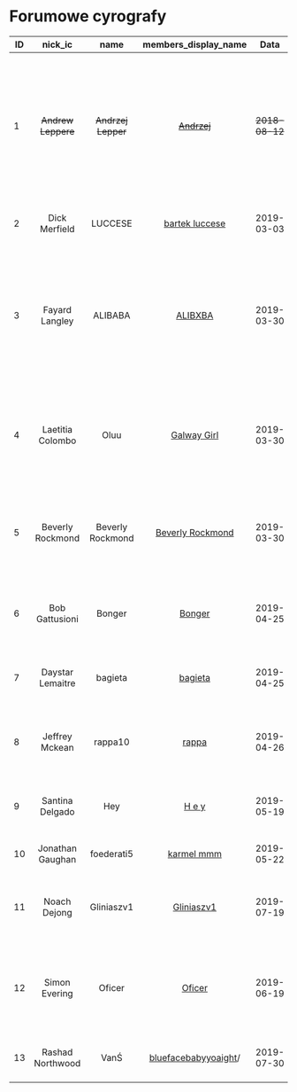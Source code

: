 # Forumowe cyrografy

| ID | nick_ic | name | members_display_name | Data | Poręczyciel | Poręczenie | Obowiązki |
|----|:-------:|:----:|:--------------------:|:----:|:-----------:|:----------:|:----------|
| 1 | ~~Andrew Leppere~~ | ~~Andrzej Lepper~~ | ~~[Andrzej](https://mrucznik-rp.pl/user/287-andrzej/)~~ | ~~2018-08-12~~ | ~~Mia Montoya ([mija](https://mrucznik-rp.pl/user/2750-mija/))~~ | ~~[IMG](https://i.imgur.com/X31UjHq.png) - [PW](https://mrucznik-rp.pl/index.php?app=members&module=messaging&section=view&do=showConversation&topicID=157486)~~ | ~~prowadzenie stacji radiowej, tworzenie zestawień przebojów, kontynuacja gazety "Śledź", tworzenie artykułów politycznych, okazjonalne tworzenie filmików~~ |
| 2 | Dick Merfield | LUCCESE | [bartek luccese](https://mrucznik-rp.pl/user/347-bartek-luccese/) | 2019-03-03 | ZATRUTY ([ZATRUTY](https://mrucznik-rp.pl/user/15589-zatruty/)) | [IMG](https://i.imgur.com/3D0VBYM.png) - [PW](https://mrucznik-rp.pl/index.php?app=members&module=messaging&section=view&do=showConversation&topicID=173878&st=0#msg901420) | kreowanie rozgrywki oraz tworzenie organizacji |
| 3 | Fayard Langley | ALIBABA | [ALIBXBA](https://mrucznik-rp.pl/user/234-alibxba/) | 2019-03-30 | JJean ([JJean](https://mrucznik-rp.pl/user/911-jjean/)) | [IMG](https://imgur.com/a/KIj9hou) - [PW](https://mrucznik-rp.pl/index.php?app=members&module=messaging&section=view&do=showConversation&topicID=175779&st=0#msg910238) | tworzenie rozgrywki organizacjom przestępczym oraz porządkowym, dokumentowanie swojej działaności w postaci zdjęć z rozgrywki w tematach do tego przeznaczonych |
| 4 | Laetitia Colombo | Oluu | [Galway Girl](https://mrucznik-rp.pl/user/10380-galway-girl/) | 2019-03-30 | MAciej123 ([mckk](https://mrucznik-rp.pl/user/1726-mckk/)) | [IMG](https://imgur.com/a/I4fy36T) - [PW](https://mrucznik-rp.pl/index.php?app=members&module=messaging&section=view&do=showConversation&topicID=175778&st=0#msg910257) | organizacja wydarzeń na serwerze, prowadzenie różnego rodzaju turniejów, utworzenie własnej partii oraz jej rozwój |
| 5 | Beverly Rockmond | Beverly Rockmond | [Beverly Rockmond](https://mrucznik-rp.pl/user/14628-beverly-rockmond/) | 2019-03-30 | KobaltowyEryk ([KobaltowyEryk](https://mrucznik-rp.pl/user/301-kobaltowyeryk/)) | [IMG](https://imgur.com/a/ME0HWSA) - [PW](https://mrucznik-rp.pl/index.php?app=members&module=messaging&section=view&do=showConversation&topicID=175776&st=0#msg910301) | prowadzenie biografii postaci, praca w wydziale kryminalistycznym oraz jego rozwój, aktywne dokumentowanie działaności frakcji
| 6 | Bob Gattusioni | Bonger | [Bonger](https://mrucznik-rp.pl/user/453-bonger/) | 2019-04-25 | Marcepan Marks ([Marcepan Marks](https://mrucznik-rp.pl/user/2092-marcepan-marks/)) | [IMG](https://mrucznik-rp.pl/user/2092-marcepan-marks/) - [PW](https://mrucznik-rp.pl/user/2092-marcepan-marks/) | ścisła współpraca z komisją organizacyjną na rzecz rozowju półświatka przestępczego
| 7 | Daystar Lemaitre | bagieta | [bagieta](https://mrucznik-rp.pl/user/769-bagieta/) | 2019-04-25 | Marcepan Marks ([Marcepan Marks](https://mrucznik-rp.pl/user/2092-marcepan-marks/)) | [IMG](https://mrucznik-rp.pl/user/2092-marcepan-marks/) - [PW](https://mrucznik-rp.pl/user/2092-marcepan-marks/) | rozwój organizacji przestępczych pod czujnym okiem komisji organizacyjnej
| 8 | Jeffrey Mckean | rappa10 | [rappa](https://mrucznik-rp.pl/user/16099-rappa/) | 2019-04-26 | lessi1926 ([lil wojtuś](https://mrucznik-rp.pl/user/12674-lil-wojtu%C5%9B/)) | [IMG](https://i.imgur.com/DENdQet.png) - [PW](https://mrucznik-rp.pl/index.php?app=members&module=messaging&section=view&do=showConversation&topicID=177413&st=0#msg917034) | rozwój serwera poprzez aktywne dodawanie kontentu w działach organizacji | 
| 9 | Santina Delgado | Hey | [H e y](https://mrucznik-rp.pl/user/4336-h-e-y/) | 2019-05-19 | young nigga ([plazowicz](https://mrucznik-rp.pl/user/7600-plazowicz/)) | [IMG](https://i.imgur.com/Yw2azzM.png) - [PW](https://mrucznik-rp.pl/index.php?app=members&module=messaging&section=view&do=showConversation&topicID=177705&st=0#msg918687) | współpraca z Komisją ds. Ulepszeń przy tworzeniu interiorów | 
| 10 | Jonathan Gaughan | foederati5 | [karmel mmm](https://mrucznik-rp.pl/user/2428-kotgio/) | 2019-05-22 | skTom ([skTom](https://mrucznik-rp.pl/user/41-sktom/)) | [IMG](https://i.imgur.com/Cvfdj5w.png) - [PW](https://mrucznik-rp.pl/index.php?app=members&module=messaging&section=view&do=showConversation&topicID=178249&st=0#msg921566) | prowadzenie oraz rozwój małych projektów IC | 
| 11 | Noach Dejong | Gliniaszv1 | [Gliniaszv1](https://mrucznik-rp.pl/user/3703-gliniaszv1/) | 2019-07-19 | [steelymcbim](https://mrucznik-rp.pl/user/19157-steelymcbim/) | [IMG](https://i.imgur.com/w5H7PtW.png) - [PW](https://mrucznik-rp.pl/index.php?app=members&module=messaging&section=view&do=showConversation&topicID=180072&st=0#msg929790) | Nakręcanie rozgrywki na serwerze, pokazywanie graczom nowej drogi gry |
| 12 | Simon Evering | Oficer | [Oficer](https://mrucznik-rp.pl/user/98-oficer/) | 2019-06-19 | [Matthew](https://mrucznik-rp.pl/user/1528-matthew/) | [IMG](https://i.imgur.com/FmlGiD6.png) - [PW](https://mrucznik-rp.pl/index.php?app=members&module=messaging&section=view&do=showConversation&topicID=178763&st=0#msg924034) | Aktywny udział w dyskusjach na temat odbudowy serwera, zachęcanie nowycg graczy do odwiedzenia serwera |
| 13 | Rashad Northwood | VanŚ | [bluefacebabyyoaight](https://mrucznik-rp.pl/user/12246-bluefacebabyyoaight)/ | 2019-07-30 | [Rodem](https://mrucznik-rp.pl/user/16100-rodem/) | [IMG](https://imgur.com/a/0psrZ20) - [PW](https://mrucznik-rp.pl/index.php?app=members&module=messaging&section=view&do=showConversation&topicID=180648&st=0#msg932688) | Organizacja rozgrywki w półświtku przestępczym |
